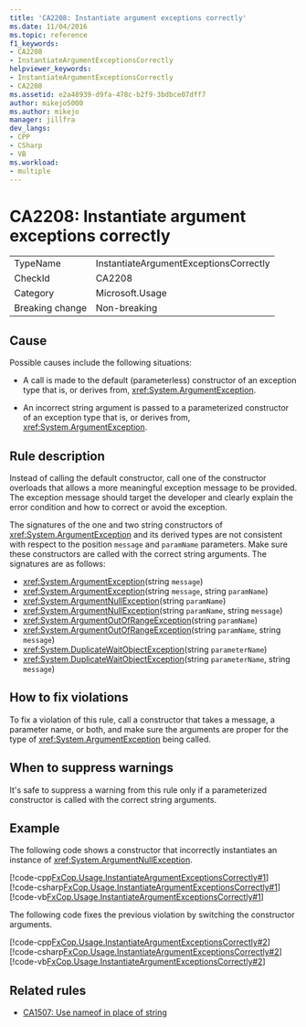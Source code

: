 ```yaml
---
title: 'CA2208: Instantiate argument exceptions correctly'
ms.date: 11/04/2016
ms.topic: reference
f1_keywords:
- CA2208
- InstantiateArgumentExceptionsCorrectly
helpviewer_keywords:
- InstantiateArgumentExceptionsCorrectly
- CA2208
ms.assetid: e2a48939-d9fa-478c-b2f9-3bdbce07dff7
author: mikejo5000
ms.author: mikejo
manager: jillfra
dev_langs:
- CPP
- CSharp
- VB
ms.workload:
- multiple
---
```

# CA2208: Instantiate argument exceptions correctly

|||
|-|-|
|TypeName|InstantiateArgumentExceptionsCorrectly|
|CheckId|CA2208|
|Category|Microsoft.Usage|
|Breaking change|Non-breaking|

## Cause

Possible causes include the following situations:

- A call is made to the default (parameterless) constructor of an exception type that is, or derives from, <xref:System.ArgumentException>.

- An incorrect string argument is passed to a parameterized constructor of an exception type that is, or derives from, <xref:System.ArgumentException>.

## Rule description

Instead of calling the default constructor, call one of the constructor overloads that allows a more meaningful exception message to be provided. The exception message should target the developer and clearly explain the error condition and how to correct or avoid the exception.

The signatures of the one and two string constructors of <xref:System.ArgumentException> and its derived types are not consistent with respect to the position `message` and `paramName` parameters. Make sure these constructors are called with the correct string arguments. The signatures are as follows:

- <xref:System.ArgumentException>(string `message`)
- <xref:System.ArgumentException>(string `message`, string `paramName`)
- <xref:System.ArgumentNullException>(string `paramName`)
- <xref:System.ArgumentNullException>(string `paramName`, string `message`)
- <xref:System.ArgumentOutOfRangeException>(string `paramName`)
- <xref:System.ArgumentOutOfRangeException>(string `paramName`, string `message`)
- <xref:System.DuplicateWaitObjectException>(string `parameterName`)
- <xref:System.DuplicateWaitObjectException>(string `parameterName`, string `message`)

## How to fix violations

To fix a violation of this rule, call a constructor that takes a message, a parameter name, or both, and make sure the arguments are proper for the type of <xref:System.ArgumentException> being called.

## When to suppress warnings

It's safe to suppress a warning from this rule only if a parameterized constructor is called with the correct string arguments.

## Example

The following code shows a constructor that incorrectly instantiates an instance of <xref:System.ArgumentNullException>.

[!code-cpp[FxCop.Usage.InstantiateArgumentExceptionsCorrectly#1](../code-quality/codesnippet/CPP/ca2208-instantiate-argument-exceptions-correctly_1.cpp)]
[!code-csharp[FxCop.Usage.InstantiateArgumentExceptionsCorrectly#1](../code-quality/codesnippet/CSharp/ca2208-instantiate-argument-exceptions-correctly_1.cs?range=3-6)]
[!code-vb[FxCop.Usage.InstantiateArgumentExceptionsCorrectly#1](../code-quality/codesnippet/VisualBasic/ca2208-instantiate-argument-exceptions-correctly_1.vb)]

The following code fixes the previous violation by switching the constructor arguments.

[!code-cpp[FxCop.Usage.InstantiateArgumentExceptionsCorrectly#2](../code-quality/codesnippet/CPP/ca2208-instantiate-argument-exceptions-correctly_2.cpp)]
[!code-csharp[FxCop.Usage.InstantiateArgumentExceptionsCorrectly#2](../code-quality/codesnippet/CSharp/ca2208-instantiate-argument-exceptions-correctly_2.cs?range=3-6)]
[!code-vb[FxCop.Usage.InstantiateArgumentExceptionsCorrectly#2](../code-quality/codesnippet/VisualBasic/ca2208-instantiate-argument-exceptions-correctly_2.vb)]

## Related rules

- [CA1507: Use nameof in place of string](ca1507.md)

